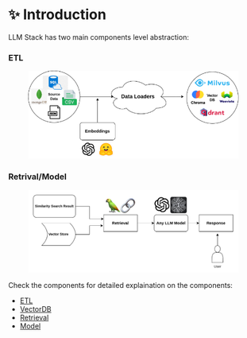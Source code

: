 # ✨ Introduction

LLM Stack has two main components level abstraction:

### ETL

<figure><img src="../.gitbook/assets/llm_stack.png" alt=""><figcaption></figcaption></figure>

### Retrival/Model

<figure><img src="../.gitbook/assets/Screenshot from 2023-08-09 17-01-52 (1).png" alt=""><figcaption></figcaption></figure>

Check the components for detailed explaination on the components:

* [ETL](../../docs/components/ETL.md)
* [VectorDB](../../docs/components/VectorDB.md)
* [Retrieval](../../docs/components/Retreiver.md)
* [Model](../../docs/components/Model.md)
